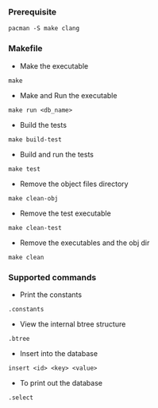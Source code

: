 ### Prerequisite
```
pacman -S make clang
```

### Makefile

- Make the executable
```
make
```
- Make and Run the executable
```
make run <db_name>
```
- Build the tests
```
make build-test
```
- Build and run the tests
```
make test
```
- Remove the object files directory
```
make clean-obj
```
- Remove the test executable
```
make clean-test
```
- Remove the executables and the obj dir
```
make clean
```

### Supported commands
- Print the constants
```
.constants
```
- View the internal btree structure
```
.btree
```
- Insert into the database
```
insert <id> <key> <value>
```
- To print out the database
```
.select
```
